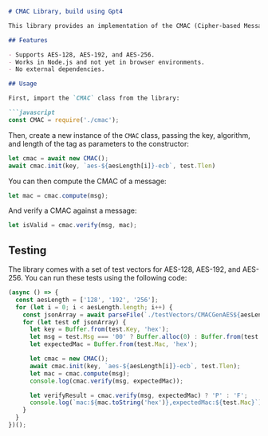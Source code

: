 ```markdown
# CMAC Library, build using Gpt4

This library provides an implementation of the CMAC (Cipher-based Message Authentication Code) algorithm, which is a versatile cryptographic checksum used for data integrity and authenticity.

## Features

- Supports AES-128, AES-192, and AES-256.
- Works in Node.js and not yet in browser environments.
- No external dependencies.

## Usage

First, import the `CMAC` class from the library:

```javascript
const CMAC = require('./cmac');
```

Then, create a new instance of the `CMAC` class, passing the key, algorithm, and length of the tag as parameters to the constructor:

```javascript
let cmac = await new CMAC();
await cmac.init(key, `aes-${aesLength[i]}-ecb`, test.Tlen)
```

You can then compute the CMAC of a message:

```javascript
let mac = cmac.compute(msg);
```

And verify a CMAC against a message:

```javascript
let isValid = cmac.verify(msg, mac);
```

## Testing

The library comes with a set of test vectors for AES-128, AES-192, and AES-256. You can run these tests using the following code:

```javascript
(async () => {
  const aesLength = ['128', '192', '256'];
  for (let i = 0; i < aesLength.length; i++) {
    const jsonArray = await parseFile(`./testVectors/CMACGenAES${aesLength[i]}.rsp`);
    for (let test of jsonArray) {
      let key = Buffer.from(test.Key, 'hex');
      let msg = test.Msg === '00' ? Buffer.alloc(0) : Buffer.from(test.Msg, 'hex');
      let expectedMac = Buffer.from(test.Mac, 'hex');

      let cmac = new CMAC();
      await cmac.init(key, `aes-${aesLength[i]}-ecb`, test.Tlen);
      let mac = cmac.compute(msg);
      console.log(cmac.verify(msg, expectedMac));

      let verifyResult = cmac.verify(msg, expectedMac) ? 'P' : 'F';
      console.log(`mac:${mac.toString('hex')},expectedMac:${test.Mac}`);
    }
  }
})();
```
```
